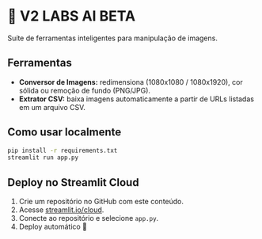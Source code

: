 # 🧠 V2 LABS AI BETA

Suíte de ferramentas inteligentes para manipulação de imagens.

## Ferramentas
- **Conversor de Imagens:** redimensiona (1080x1080 / 1080x1920), cor sólida ou remoção de fundo (PNG/JPG).
- **Extrator CSV:** baixa imagens automaticamente a partir de URLs listadas em um arquivo CSV.

## Como usar localmente
```bash
pip install -r requirements.txt
streamlit run app.py
```

## Deploy no Streamlit Cloud
1. Crie um repositório no GitHub com este conteúdo.
2. Acesse [streamlit.io/cloud](https://streamlit.io/cloud).
3. Conecte ao repositório e selecione `app.py`.
4. Deploy automático 🚀
